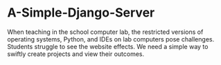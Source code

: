 # A-Simple-Django-Server
When teaching in the school computer lab, the restricted versions of operating systems, Python, and IDEs on lab computers pose challenges. Students struggle to see the website effects. We need a simple way to swiftly create projects and view their outcomes.
